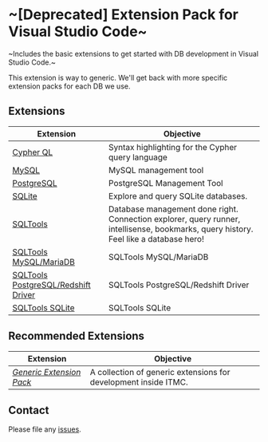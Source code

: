 # ~[Deprecated] Extension Pack for Visual Studio Code~

~Includes the basic extensions to get started with DB development in Visual Studio Code.~

This extension is way to generic. We'll get back with more specific extension packs for each DB we use.

## Extensions

| Extension                                                                                                          | Objective                                                                                                                             |
| ------------------------------------------------------------------------------------------------------------------ | ------------------------------------------------------------------------------------------------------------------------------------- |
| [Cypher QL](https://marketplace.visualstudio.com/items?itemName=ionut-botizan.vscode-cypher-ql)                    | Syntax highlighting for the Cypher query language                                                                                     |
| [MySQL](https://marketplace.visualstudio.com/items?itemName=formulahendry.vscode-mysql)                            | MySQL management tool                                                                                                                 |
| [PostgreSQL](https://marketplace.visualstudio.com/items?itemName=ckolkman.vscode-postgres)                         | PostgreSQL Management Tool                                                                                                            |
| [SQLite](https://marketplace.visualstudio.com/items?itemName=alexcvzz.vscode-sqlite)                               | Explore and query SQLite databases.                                                                                                   |
| [SQLTools](https://marketplace.visualstudio.com/items?itemName=mtxr.sqltools)                                      | Database management done right. Connection explorer, query runner, intellisense, bookmarks, query history. Feel like a database hero! |
| [SQLTools MySQL/MariaDB](https://marketplace.visualstudio.com/items?itemName=mtxr.sqltools-driver-mysql)           | SQLTools MySQL/MariaDB                                                                                                                |
| [SQLTools PostgreSQL/Redshift Driver](https://marketplace.visualstudio.com/items?itemName=mtxr.sqltools-driver-pg) | SQLTools PostgreSQL/Redshift Driver                                                                                                   |
| [SQLTools SQLite](https://marketplace.visualstudio.com/items?itemName=mtxr.sqltools-driver-sqlite)                 | SQLTools SQLite                                                                                                                       |

## Recommended Extensions

| Extension                                                                                                      | Objective                                                       |
| -------------------------------------------------------------------------------------------------------------- | --------------------------------------------------------------- |
| _[Generic Extension Pack](https://marketplace.visualstudio.com/items?itemName=itmcdev.generic-extension-pack)_ | A collection of generic extensions for development inside ITMC. |

<!-- Mongo -->
<!-- ? https://marketplace.visualstudio.com/items?itemName=mongoose-os.mongoose-os-ide -->
<!-- https://marketplace.visualstudio.com/items?itemName=JoeyYiZhao.mongo-runner -->
<!-- https://marketplace.visualstudio.com/items?itemName=roerohan.mongo-snippets-for-node-js -->

<!-- SQL -->
<!-- https://marketplace.visualstudio.com/items?itemName=mtxr.sqltools -->

<!-- MSSQL -->
<!-- https://marketplace.visualstudio.com/items?itemName=ms-mssql.mssql -->

<!-- ORACLE -->
<!-- https://marketplace.visualstudio.com/items?itemName=xyz.plsql-language -->

## Contact

Please file any [issues](https://github.com/itmcdev/vscode-extensions/issues).
